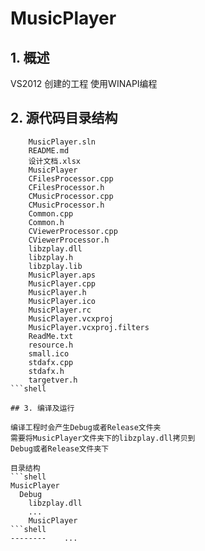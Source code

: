 # MusicPlayer

## 1. 概述

VS2012 创建的工程
使用WINAPI编程

## 2. 源代码目录结构

```shell
    MusicPlayer.sln
    README.md
    设计文档.xlsx
    MusicPlayer
	CFilesProcessor.cpp
	CFilesProcessor.h
	CMusicProcessor.cpp
	CMusicProcessor.h
	Common.cpp
	Common.h
	CViewerProcessor.cpp
	CViewerProcessor.h
	libzplay.dll
	libzplay.h
	libzplay.lib
	MusicPlayer.aps
	MusicPlayer.cpp
	MusicPlayer.h
	MusicPlayer.ico
	MusicPlayer.rc
	MusicPlayer.vcxproj
	MusicPlayer.vcxproj.filters
	ReadMe.txt
	resource.h
	small.ico
	stdafx.cpp
	stdafx.h
	targetver.h
```shell

## 3. 编译及运行

编译工程时会产生Debug或者Release文件夹
需要将MusicPlayer文件夹下的libzplay.dll拷贝到
Debug或者Release文件夹下

目录结构
```shell
MusicPlayer
  Debug
    libzplay.dll
    ...
    MusicPlayer
```shell
--------	...

